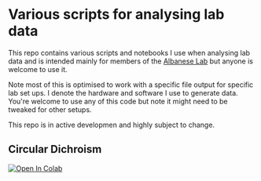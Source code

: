 # Various scripts for analysing lab data

This repo contains various scripts and notebooks I use when analysing lab data and is intended mainly for members of the [Albanese Lab](https://www.albaneselab.com) but anyone is welcome to use it. 

Note most of this is optimised to work with a specific file output for specific lab set ups. I denote the hardware and software I use to generate data. You're welcome to use any of this code but note it might need to be tweaked for other setups.

This repo is in active developmen and highly subject to change. 

## Circular Dichroism


[![Open In Colab](https://colab.research.google.com/assets/colab-badge.svg)](notebooks/circular_dichroisim_analysis.ipynb)
